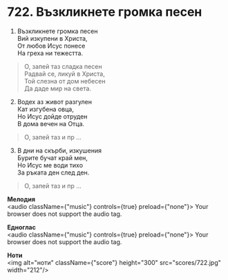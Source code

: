 # 722. Възкликнете громка песен

1. Възкликнете громка песен  
Вий изкупени в Христа,  
От любов Исус понесе  
На греха ни тежестта.  

> О, запей таз сладка песен  
> Радвай се, ликуй в Христа,  
> Той слезна от дом небесен  
> Да даде мир на света.  

2. Водех аз живот разгулен  
Кат изгубена овца,  
Но Исус дойде отруден  
В дома вечен на Отца.  

> О, запей таз и пр ...  

3. В дни на скърби, изкушения  
Бурите бучат край мен,  
Но Исус ме води тихо  
За ръката ден след ден.  

> О, запей таз и пр ...

**Мелодия**  
<audio className={"music"} controls={true} preload={"none"}>
    <source src="mp3/722.mp3" type="audio/mpeg"/>
    Your browser does not support the audio tag.
</audio>

**Едноглас**  
<audio className={"music"} controls={true} preload={"none"}>
    <source src="transp/722.mp3" type="audio/mpeg"/>
    Your browser does not support the audio tag.
</audio>

**Ноти**  
<img alt="ноти" className={"score"} height="300" src="scores/722.jpg" width="212"/>
